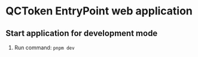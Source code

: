 # QCToken EntryPoint web application 

## Start application for development mode

1. Run command: `pnpm dev`
